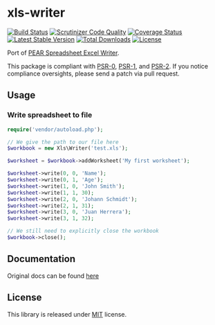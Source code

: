# xls-writer

[![Build Status](https://api.travis-ci.org/MAXakaWIZARD/xls-writer.png?branch=master)](https://travis-ci.org/MAXakaWIZARD/xls-writer) 
[![Scrutinizer Code Quality](https://scrutinizer-ci.com/g/MAXakaWIZARD/xls-writer/badges/quality-score.png?b=master)](https://scrutinizer-ci.com/g/MAXakaWIZARD/xls-writer/?branch=master)
[![Coverage Status](https://coveralls.io/repos/MAXakaWIZARD/xls-writer/badge.svg?branch=master)](https://coveralls.io/r/MAXakaWIZARD/xls-writer?branch=master)
[![Latest Stable Version](https://poser.pugx.org/maxakawizard/xls-writer/v/stable.svg)](https://packagist.org/packages/maxakawizard/xls-writer) 
[![Total Downloads](https://poser.pugx.org/maxakawizard/xls-writer/downloads.svg)](https://packagist.org/packages/maxakawizard/xls-writer) 
[![License](https://poser.pugx.org/maxakawizard/xls-writer/license.svg)](https://packagist.org/packages/maxakawizard/xls-writer)

Port of [PEAR Spreadsheet Excel Writer](http://pear.php.net/package/Spreadsheet_Excel_Writer).

This package is compliant with [PSR-0](http://www.php-fig.org/psr/0/), [PSR-1](http://www.php-fig.org/psr/1/), and [PSR-2](http://www.php-fig.org/psr/2/).
If you notice compliance oversights, please send a patch via pull request.

## Usage

### Write spreadsheet to file
```php
require('vendor/autoload.php');

// We give the path to our file here
$workbook = new Xls\Writer('test.xls');

$worksheet = $workbook->addWorksheet('My first worksheet');

$worksheet->write(0, 0, 'Name');
$worksheet->write(0, 1, 'Age');
$worksheet->write(1, 0, 'John Smith');
$worksheet->write(1, 1, 30);
$worksheet->write(2, 0, 'Johann Schmidt');
$worksheet->write(2, 1, 31);
$worksheet->write(3, 0, 'Juan Herrera');
$worksheet->write(3, 1, 32);

// We still need to explicitly close the workbook
$workbook->close();
```

## Documentation
Original docs can be found [here](https://pear.php.net/manual/en/package.fileformats.spreadsheet-excel-writer.php)

## License
This library is released under [MIT](http://www.tldrlegal.com/license/mit-license) license.